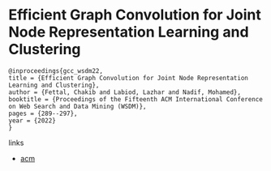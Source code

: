 # Efficient Graph Convolution for Joint Node Representation Learning and Clustering

```
@inproceedings{gcc_wsdm22,
title = {Efficient Graph Convolution for Joint Node Representation Learning and Clustering},
author = {Fettal, Chakib and Labiod, Lazhar and Nadif, Mohamed},
booktitle = {Proceedings of the Fifteenth ACM International Conference on Web Search and Data Mining (WSDM)},
pages = {289--297},
year = {2022}
}
```

links
- [acm](https://dl.acm.org/doi/10.1145/3488560.3498533)
